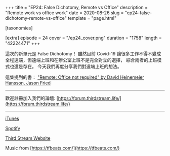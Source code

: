 +++
title = "EP24: False Dichotomy, Remote vs Office"
description = "Remote work vs office work"
date = 2020-08-26
slug = "ep24-false-dichotomy-remote-vs-office"
template = "page.html"

[taxonomies]

[extra]
episode = 24
cover = "/ep24_cover.png"
duration = "1758"
length = "42224471"
+++


這次的新單元是 False Dichotomy！
雖然目前 Covid-19 讓很多工作不得不變成全程遠端，但遠端上班和在辦公室上班不是完全對立的選擇，
綜合兩者的上班模式也還是存在。
今天我們再度分享我們對遠端上班的想法。

<!-- more -->

這集提到的書：
["Remote: Office not required" by  David Heinemeier Hansson, Jason Fried](https://www.goodreads.com/book/show/17316682-remote?ac=1&from_search=true&qid=dVYBuDnM8B&rank=4)

---

歡迎註冊加入我們的論壇:
[https://forum.thirdstream.life/](https://forum.thirdstream.life/)

---

[iTunes](https://podcasts.apple.com/us/podcast/third-stream-podcast/id1503447781)

[Spotify](https://open.spotify.com/show/4Lt3yXZrcOvZ7NgBn7iJLV)

[Third Stream Website](https://thirdstream.life)

Music from [https://tfbeats.com/](https://tfbeats.com/)

